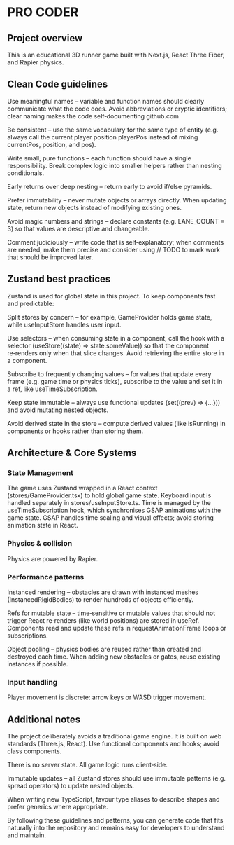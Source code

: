 # PRO CODER

## Project overview

This is an educational 3D runner game built with Next.js, React Three Fiber, and Rapier physics.

## Clean Code guidelines

Use meaningful names – variable and function names should clearly communicate what the code does. Avoid abbreviations or cryptic identifiers; clear naming makes the code self‑documenting
github.com

Be consistent – use the same vocabulary for the same type of entity (e.g. always call the current player position playerPos instead of mixing currentPos, position, and pos).

Write small, pure functions – each function should have a single responsibility. Break complex logic into smaller helpers rather than nesting conditionals.

Early returns over deep nesting – return early to avoid if/else pyramids.

Prefer immutability – never mutate objects or arrays directly. When updating state, return new objects instead of modifying existing ones.

Avoid magic numbers and strings – declare constants (e.g. LANE_COUNT = 3) so that values are descriptive and changeable.

Comment judiciously – write code that is self‑explanatory; when comments are needed, make them precise and consider using // TODO to mark work that should be improved later.

## Zustand best practices

Zustand is used for global state in this project. To keep components fast and predictable:

Split stores by concern – for example, GameProvider holds game state, while useInputStore handles user input.

Use selectors – when consuming state in a component, call the hook with a selector (useStore((state) => state.someValue)) so that the component re‑renders only when that slice changes. Avoid retrieving the entire store in a component.

Subscribe to frequently changing values – for values that update every frame (e.g. game time or physics ticks), subscribe to the value and set it in a ref, like useTimeSubscription.

Keep state immutable – always use functional updates (set((prev) => {…})) and avoid mutating nested objects.

Avoid derived state in the store – compute derived values (like isRunning) in components or hooks rather than storing them.

## Architecture & Core Systems

### State Management

The game uses Zustand wrapped in a React context (stores/GameProvider.tsx) to hold global game state. Keyboard input is handled separately in stores/useInputStore.ts. Time is managed by the useTimeSubscription hook, which synchronises GSAP animations with the game state. GSAP handles time scaling and visual effects; avoid storing animation state in React.

### Physics & collision

Physics are powered by Rapier.

### Performance patterns

Instanced rendering – obstacles are drawn with instanced meshes (InstancedRigidBodies) to render hundreds of objects efficiently.

Refs for mutable state – time‑sensitive or mutable values that should not trigger React re‑renders (like world positions) are stored in useRef. Components read and update these refs in requestAnimationFrame loops or subscriptions.

Object pooling – physics bodies are reused rather than created and destroyed each time. When adding new obstacles or gates, reuse existing instances if possible.

### Input handling

Player movement is discrete: arrow keys or WASD trigger movement.

## Additional notes

The project deliberately avoids a traditional game engine. It is built on web standards (Three.js, React). Use functional components and hooks; avoid class components.

There is no server state. All game logic runs client‑side.

Immutable updates – all Zustand stores should use immutable patterns (e.g. spread operators) to update nested objects.

When writing new TypeScript, favour type aliases to describe shapes and prefer generics where appropriate.

By following these guidelines and patterns, you can generate code that fits naturally into the repository and remains easy for developers to understand and maintain.
